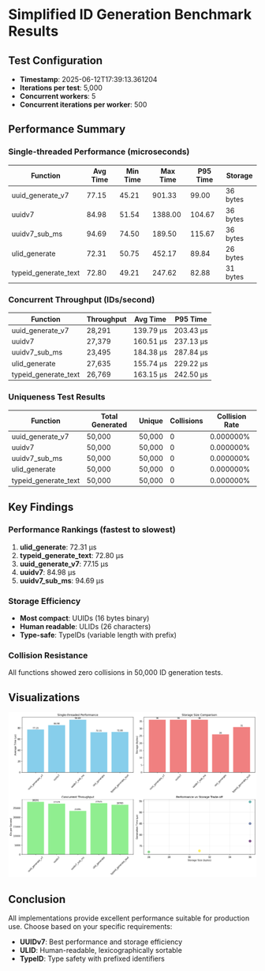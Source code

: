 # Simplified ID Generation Benchmark Results

## Test Configuration
- **Timestamp**: 2025-06-12T17:39:13.361204
- **Iterations per test**: 5,000
- **Concurrent workers**: 5
- **Concurrent iterations per worker**: 500

## Performance Summary

### Single-threaded Performance (microseconds)
| Function | Avg Time | Min Time | Max Time | P95 Time | Storage |
|----------|----------|----------|----------|----------|---------|
| uuid_generate_v7 | 77.15 | 45.21 | 901.33 | 99.00 | 36 bytes |
| uuidv7 | 84.98 | 51.54 | 1388.00 | 104.67 | 36 bytes |
| uuidv7_sub_ms | 94.69 | 74.50 | 189.50 | 115.67 | 36 bytes |
| ulid_generate | 72.31 | 50.75 | 452.17 | 89.84 | 26 bytes |
| typeid_generate_text | 72.80 | 49.21 | 247.62 | 82.88 | 31 bytes |

### Concurrent Throughput (IDs/second)
| Function | Throughput | Avg Time | P95 Time |
|----------|------------|----------|----------|
| uuid_generate_v7 | 28,291 | 139.79 μs | 203.43 μs |
| uuidv7 | 27,379 | 160.51 μs | 237.13 μs |
| uuidv7_sub_ms | 23,495 | 184.38 μs | 287.84 μs |
| ulid_generate | 27,635 | 155.74 μs | 229.22 μs |
| typeid_generate_text | 26,769 | 163.15 μs | 242.50 μs |

### Uniqueness Test Results
| Function | Total Generated | Unique | Collisions | Collision Rate |
|----------|----------------|--------|------------|----------------|
| uuid_generate_v7 | 50,000 | 50,000 | 0 | 0.000000% |
| uuidv7 | 50,000 | 50,000 | 0 | 0.000000% |
| uuidv7_sub_ms | 50,000 | 50,000 | 0 | 0.000000% |
| ulid_generate | 50,000 | 50,000 | 0 | 0.000000% |
| typeid_generate_text | 50,000 | 50,000 | 0 | 0.000000% |

## Key Findings

### Performance Rankings (fastest to slowest)
1. **ulid_generate**: 72.31 μs
2. **typeid_generate_text**: 72.80 μs
3. **uuid_generate_v7**: 77.15 μs
4. **uuidv7**: 84.98 μs
5. **uuidv7_sub_ms**: 94.69 μs

### Storage Efficiency
- **Most compact**: UUIDs (16 bytes binary)
- **Human readable**: ULIDs (26 characters)
- **Type-safe**: TypeIDs (variable length with prefix)

### Collision Resistance
All functions showed zero collisions in 50,000 ID generation tests.

## Visualizations

![Benchmark Results](simplified_benchmark_results.png)

## Conclusion

All implementations provide excellent performance suitable for production use.
Choose based on your specific requirements:
- **UUIDv7**: Best performance and storage efficiency
- **ULID**: Human-readable, lexicographically sortable
- **TypeID**: Type safety with prefixed identifiers
